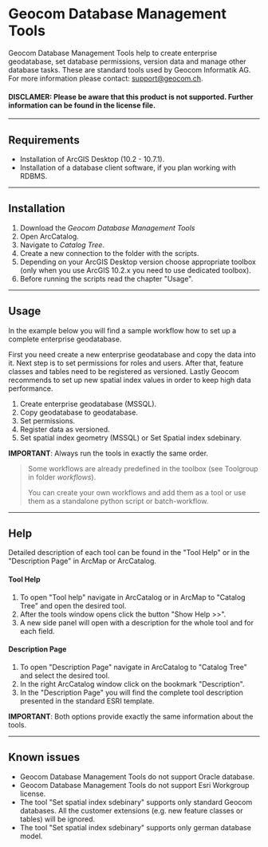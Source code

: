 # Geocom Database Management Tools

Geocom Database Management Tools help to create enterprise geodatabase, set database permissions, version data and manage other database tasks. These are standard tools used by Geocom Informatik AG. For more information please contact: support@geocom.ch. 

#### DISCLAMER: Please be aware that this product is not supported. Further information can be found in the license file.

------
## Requirements

- Installation of ArcGIS Desktop (10.2 - 10.7.1). 
- Installation of a database client software, if you plan working with RDBMS.

------
## Installation 

1. Download the *Geocom Database Management Tools* 
3. Open ArcCatalog.
4. Navigate to *Catalog Tree*.
5. Create a new connection to the folder with the scripts.
6. Depending on your ArcGIS Desktop version choose appropriate toolbox (only when you use ArcGIS 10.2.x you need to use dedicated toolbox).
7. Before running the scripts read the chapter "Usage".


------
## Usage 

In the example below you will find a sample workflow how to set up a complete enterprise geodatabase. 

First you need create a new enterprise geodatabase and copy the data into it. Next step is to set permissions for roles and users. After that, feature classes and tables need to be registered as versioned. Lastly Geocom recommends to set up new spatial index values in order to keep high data performance. 


1. Create enterprise geodatabase (MSSQL).
2. Copy geodatabase to geodatabase.
3. Set permissions.
4. Register data as versioned.
5. Set spatial index geometry (MSSQL) or Set Spatial index sdebinary.

**IMPORTANT**: Always run the tools in exactly the same order.

> Some workflows are already predefined in the toolbox (see Toolgroup in folder *workflows*).
>
> You can create your own workflows and add them as a tool or use them as a standalone python script or batch-workflow.

------
## Help

Detailed description of each tool can be found in the "Tool Help" or in the "Description Page" in ArcMap or ArcCatalog.

#### Tool Help

1. To open "Tool help" navigate in ArcCatalog or in ArcMap to "Catalog Tree" and open the desired tool.
2. After the tools window opens click the button "Show Help >>". 
3. A new side panel will open with a description for the whole tool and for each field.

#### Description Page

1. To open "Description Page" navigate in ArcCatalog to "Catalog Tree" and select the desired tool.
2. In the right ArcCatalog window click on the bookmark "Description".
3. In the "Description Page" you will find the complete tool description presented in the standard ESRI template. 

**IMPORTANT**: Both options provide exactly the same information about the tools. 

------
## Known issues

- Geocom Database Management Tools do not support Oracle database.
- Geocom Database Management Tools do not support Esri Workgroup license.
- The tool "Set spatial index sdebinary" supports only standard Geocom databases. All the customer extensions (e.g. new feature classes or tables) will be ignored.
- The tool "Set spatial index sdebinary" supports only german database model.
